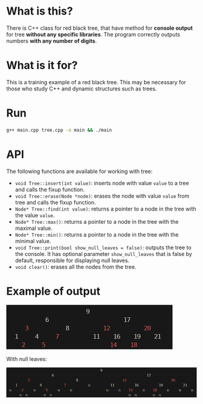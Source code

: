 # What is this?

There is C++ class for red black tree, that have method for **console output** for tree **without any specific libraries**. The program correctly outputs numbers **with any number of digits**.

# What is it for?

This is a training example of a red black tree. This may be necessary for those who study C++ and dynamic structures such as trees.

# Run

```bash
g++ main.cpp tree.cpp -o main && ./main
```

# API

The following functions are available for working with tree:

- `void Tree::insert(int value)`: inserts node with value `value` to a tree and calls the fixup function.
- `void Tree::erase(Node *node)`: erases the node with value `value` from tree and calls the fixup function.
- `Node* Tree::find(int value)`: returns a pointer to a node in the tree with the value `value`.
- `Node* Tree::max()`: returns a pointer to a node in the tree with the maximal value.
- `Node* Tree::min()`: returns a pointer to a node in the tree with the minimal value.
- `void Tree::print(bool show_null_leaves = false)`: outputs the tree to the console. It has optional parameter `show_null_leaves` that is false by default, responsible for displaying null leaves.
- `void clear()`: erases all the nodes from the tree.

# Example of output

![Tree output](/img/tree_output.png)

With null leaves: 

![Tree output with null leaves](/img/tree_output_null_leaves.png)